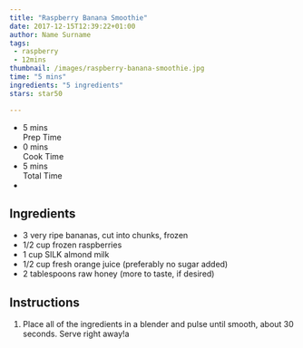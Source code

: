 ```yaml
---
title: "Raspberry Banana Smoothie"
date: 2017-12-15T12:39:22+01:00
author: Name Surname
tags:
 - raspberry
 - 12mins
thumbnail: /images/raspberry-banana-smoothie.jpg
time: "5 mins"
ingredients: "5 ingredients"
stars: star50

---
```


<div class="cookingSummary">
<ul class="cookingSummary">
	<li>5 mins<br>Prep Time</li>
	<li>0 mins<br>Cook Time</li>
	<li>5 mins<br>Total Time</li>
	<li style="padding-top: 10px"><div class="star50"></div></li>
</div>

## Ingredients
-	3 very ripe bananas, cut into chunks, frozen
-	1/2 cup frozen raspberries
-	1 cup SILK almond milk
-	1/2 cup fresh orange juice (preferably no sugar added)
-	2 tablespoons raw honey (more to taste, if desired)


## Instructions
1. Place all of the ingredients in a blender and pulse until smooth, about 30 seconds. Serve right away!a